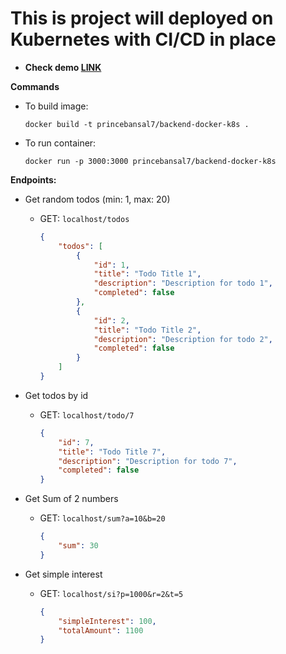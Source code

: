 # This is project will deployed on Kubernetes with CI/CD in place

- **Check demo [LINK](https://youtu.be/ovbGxW-DNbw)**

**Commands**
- To build image:
  ```
  docker build -t princebansal7/backend-docker-k8s .
  ```
- To run container:
  ```
  docker run -p 3000:3000 princebansal7/backend-docker-k8s
  ```


**Endpoints:**
- Get random todos (min: 1, max: 20)
  - GET: `localhost/todos`
    ```json
    {
        "todos": [
            {
                "id": 1,
                "title": "Todo Title 1",
                "description": "Description for todo 1",
                "completed": false
            },
            {
                "id": 2,
                "title": "Todo Title 2",
                "description": "Description for todo 2",
                "completed": false
            }
        ]
    }
    ```

- Get todos by id
  - GET: `localhost/todo/7`
    ```json
    {
        "id": 7,
        "title": "Todo Title 7",
        "description": "Description for todo 7",
        "completed": false
    }
    ```

- Get Sum of 2 numbers
  - GET: `localhost/sum?a=10&b=20`
    ```json
    {
        "sum": 30
    }
    ```

- Get simple interest 
  - GET: `localhost/si?p=1000&r=2&t=5`
    ```json
    {
        "simpleInterest": 100,
        "totalAmount": 1100
    }
    ```

